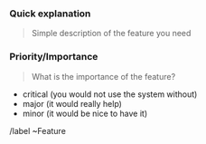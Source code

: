 
### Quick explanation

> Simple description of the feature you need

### Priority/Importance

> What is the importance of the feature?
* critical (you would not use the system without)
* major (it would really help)
* minor (it would be nice to have it)

/label ~Feature

